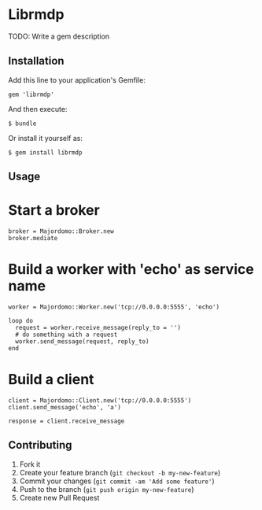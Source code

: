 # Librmdp

TODO: Write a gem description

## Installation

Add this line to your application's Gemfile:

    gem 'librmdp'

And then execute:

    $ bundle

Or install it yourself as:

    $ gem install librmdp

## Usage

Start a broker
==============

    broker = Majordomo::Broker.new
    broker.mediate

Build a worker with 'echo' as service name
==========================================

    worker = Majordomo::Worker.new('tcp://0.0.0.0:5555', 'echo')

    loop do
      request = worker.receive_message(reply_to = '')
      # do something with a request
      worker.send_message(request, reply_to)
    end

Build a client
==============
    client = Majordomo::Client.new('tcp://0.0.0.0:5555')
    client.send_message('echo', 'a')

    response = client.receive_message

## Contributing

1. Fork it
2. Create your feature branch (`git checkout -b my-new-feature`)
3. Commit your changes (`git commit -am 'Add some feature'`)
4. Push to the branch (`git push origin my-new-feature`)
5. Create new Pull Request
